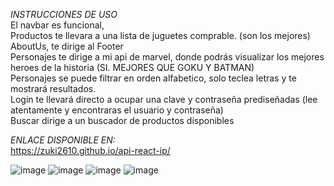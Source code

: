 


*INSTRUCCIONES DE USO* <br/>
El navbar es funcional, <br/>
Productos te llevara a una lista de juguetes comprable. (son los mejores) <br/>
AboutUs, te dirige al Footer <br/>
Personajes te dirige a mi api de marvel, donde podrás visualizar los mejores heroes de la historia (SI. MEJORES QUE GOKU Y BATMAN) <br/>
Personajes se puede filtrar en orden alfabetico, solo teclea letras y te mostrará resultados. <br/>
Login te llevará directo a ocupar una clave y contraseña prediseñadas (lee atentamente y encontraras el usuario y contraseña) <br/>
Buscar dirige a un buscador de productos disponibles <br/>

*ENLACE DISPONIBLE EN:* <br/>
https://zuki2610.github.io/api-react-ip/ <br/>

![image](https://user-images.githubusercontent.com/110415057/216370313-f3451284-da19-4a86-959f-f1fbe62f89eb.png)
![image](https://user-images.githubusercontent.com/110415057/215352293-d924a0f5-d1c4-4f82-ae70-a198dceab9a5.png)
![image](https://user-images.githubusercontent.com/110415057/215352311-797dd037-ef60-4d40-bce8-bdc7f2abe294.png)
![image](https://user-images.githubusercontent.com/110415057/215352320-5192bb4b-fe39-417e-9a1c-627bee569a38.png)
